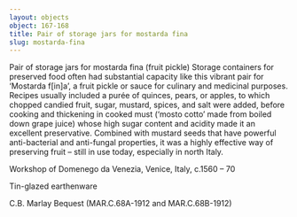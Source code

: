 ```yaml
---
layout: objects
object: 167-168
title: Pair of storage jars for mostarda fina
slug: mostarda-fina
---
```

Pair of storage jars for mostarda fina (fruit pickle)  Storage containers for preserved food often had substantial capacity like this vibrant pair for ‘Mostarda f[in]a’, a fruit pickle or sauce for culinary and medicinal purposes.  Recipes usually included a purée of quinces, pears, or apples, to which chopped candied fruit, sugar, mustard, spices, and salt were added, before cooking and thickening in cooked must (‘mosto cotto’ made from boiled down grape juice) whose high sugar content and acidity made it an excellent preservative. Combined with mustard seeds  that have powerful anti-bacterial and anti-fungal  properties, it was a highly effective way of preserving fruit – still in use today, especially in north Italy.  

Workshop of Domenego da Venezia, Venice, Italy, c.1560 – 70  

Tin-glazed earthenware  

C.B. Marlay Bequest (MAR.C.68A-1912 and MAR.C.68B-1912)
